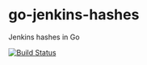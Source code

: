 go-jenkins-hashes
=================

Jenkins hashes in Go

[![Build Status](https://travis-ci.org/mtchavez/go-jenkins-hashes.png?branch=master)](https://travis-ci.org/mtchavez/go-jenkins-hashes)
